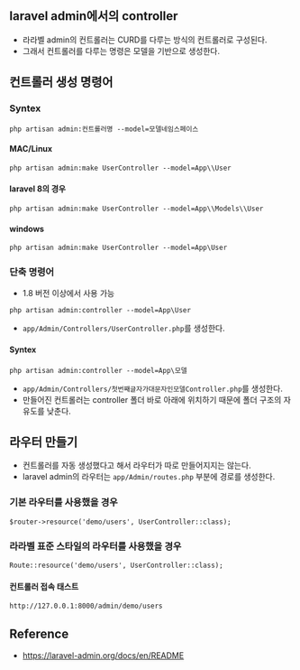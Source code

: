 ## laravel admin에서의 controller
- 라라벨 admin의 컨트롤러는 CURD를 다루는 방식의 컨트롤러로 구성된다.
- 그래서 컨트롤러를 다루는 명령은 모델을 기반으로 생성한다.

## 컨트롤러 생성 명령어

### Syntex
```
php artisan admin:컨트롤러명 --model=모델네임스페이스
```

#### MAC/Linux
```
php artisan admin:make UserController --model=App\\User
```

#### laravel 8의 경우
```
php artisan admin:make UserController --model=App\\Models\\User
```

#### windows
```
php artisan admin:make UserController --model=App\User
```

### 단축 명령어
- 1.8 버전 이상에서 사용 가능
```
php artisan admin:controller --model=App\User
```
- `app/Admin/Controllers/UserController.php`를 생성한다.

#### Syntex
```
php artisan admin:controller --model=App\모델
```
- `app/Admin/Controllers/첫번째글자가대문자인모델Controller.php`를 생성한다.
- 만들어진 컨트롤러는 controller 폴더 바로 아래에 위치하기 때문에 폴더 구조의 자유도를 낮춘다.


## 라우터 만들기
- 컨트롤러를 자동 생성했다고 해서 라우터가 따로 만들어지지는 않는다.
- laravel admin의 라우터는 `app/Admin/routes.php` 부분에 경로를 생성한다.

### 기본 라우터를 사용했을 경우
```
$router->resource('demo/users', UserController::class);
```

### 라라벨 표준 스타일의 라우터를 사용했을 경우
```
Route::resource('demo/users', UserController::class);
```

#### 컨트롤러 접속 태스트
```
http://127.0.0.1:8000/admin/demo/users
```



## Reference
- https://laravel-admin.org/docs/en/README
